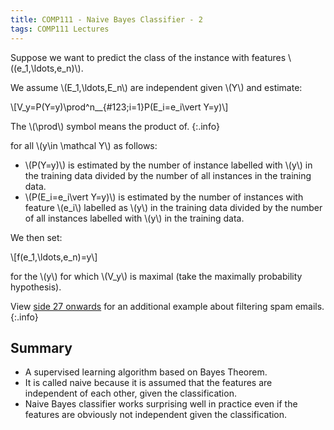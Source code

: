 ```yaml
---
title: COMP111 - Naive Bayes Classifier - 2
tags: COMP111 Lectures
---
```

Suppose we want to predict the class of the instance with features &#92;((e_1,\ldots,e_n)&#92;).

We assume &#92;(E_1,\ldots,E_n&#92;) are independent given &#92;(Y&#92;) and estimate:

&#92;[V_y=P(Y=y)\prod^n&#95;_{#123;i=1}P(E_i=e_i\vert Y=y)&#92;]

The &#92;(\prod&#92;) symbol means the product of.
{:.info}

for all &#92;(y\in \mathcal Y&#92;) as follows:

* &#92;(P(Y=y)&#92;) is estimated by the number of instance labelled with &#92;(y&#92;) in the training data divided by the number of all instances in the training data.
* &#92;(P(E_i=e_i\vert Y=y)&#92;) is estimated by the number of instances with feature &#92;(e_i&#92;) labelled as &#92;(y&#92;) in the training data divided by the number of all instances labelled with &#92;(y&#92;) in the training data.

We then set:

&#92;[f(e_1,\ldots,e_n)=y&#92;]

for the &#92;(y&#92;) for which &#92;(V_y&#92;) is maximal (take the maximally probability hypothesis).

View [side 27 onwards]({{site.baseurl}}/assets/COMP111/Lectures/2020-12-08-3.pdf) for an additional example about filtering spam emails.
{:.info}

## Summary 

* A supervised learning algorithm based on Bayes Theorem.
* It is called naive because it is assumed that the features are independent of each other, given the classification.
* Naive Bayes classifier works surprising well in practice even if the features are obviously not independent given the classification.
